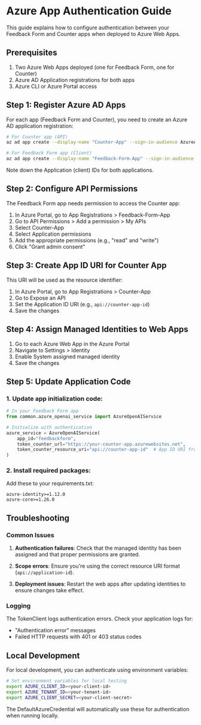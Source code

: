 # Azure App Authentication Guide

This guide explains how to configure authentication between your Feedback Form and Counter apps when deployed to Azure Web Apps.

## Prerequisites

1. Two Azure Web Apps deployed (one for Feedback Form, one for Counter)
2. Azure AD Application registrations for both apps
3. Azure CLI or Azure Portal access

## Step 1: Register Azure AD Apps

For each app (Feedback Form and Counter), you need to create an Azure AD application registration:

```bash
# For Counter app (API)
az ad app create --display-name "Counter-App" --sign-in-audience AzureADMyOrg

# For Feedback Form app (Client)
az ad app create --display-name "Feedback-Form-App" --sign-in-audience AzureADMyOrg
```

Note down the Application (client) IDs for both applications.

## Step 2: Configure API Permissions

The Feedback Form app needs permission to access the Counter app:

1. In Azure Portal, go to App Registrations > Feedback-Form-App
2. Go to API Permissions > Add a permission > My APIs
3. Select Counter-App
4. Select Application permissions
5. Add the appropriate permissions (e.g., "read" and "write")
6. Click "Grant admin consent"

## Step 3: Create App ID URI for Counter App

This URI will be used as the resource identifier:

1. In Azure Portal, go to App Registrations > Counter-App
2. Go to Expose an API
3. Set the Application ID URI (e.g., `api://counter-app-id`)
4. Save the changes

## Step 4: Assign Managed Identities to Web Apps

1. Go to each Azure Web App in the Azure Portal
2. Navigate to Settings > Identity
3. Enable System assigned managed identity
4. Save the changes

## Step 5: Update Application Code

### 1. Update app initialization code:

```python
# In your Feedback Form app
from common.azure_openai_service import AzureOpenAIService

# Initialize with authentication
azure_service = AzureOpenAIService(
    app_id="feedbackform", 
    token_counter_url="https://your-counter-app.azurewebsites.net",
    token_counter_resource_uri="api://counter-app-id"  # App ID URI from Step 3
)
```

### 2. Install required packages:

Add these to your requirements.txt:
```
azure-identity>=1.12.0
azure-core>=1.26.0
```

## Troubleshooting

### Common Issues

1. **Authentication failures**: Check that the managed identity has been assigned and that proper permissions are granted.

2. **Scope errors**: Ensure you're using the correct resource URI format (`api://application-id`).

3. **Deployment issues**: Restart the web apps after updating identities to ensure changes take effect.

### Logging

The TokenClient logs authentication errors. Check your application logs for:
- "Authentication error" messages 
- Failed HTTP requests with 401 or 403 status codes

## Local Development

For local development, you can authenticate using environment variables:

```bash
# Set environment variables for local testing
export AZURE_CLIENT_ID=<your-client-id>
export AZURE_TENANT_ID=<your-tenant-id>
export AZURE_CLIENT_SECRET=<your-client-secret>
```

The DefaultAzureCredential will automatically use these for authentication when running locally. 